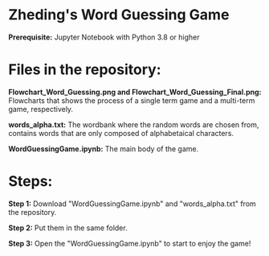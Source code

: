 # Zheding's Word Guessing Game

**Prerequisite:** Jupyter Notebook with Python 3.8 or higher

# Files in the repository:

**Flowchart_Word_Guessing.png and Flowchart_Word_Guessing_Final.png:** Flowcharts that shows the process of a single term game and a multi-term game, respectively.

**words_alpha.txt:** The wordbank where the random words are chosen from, contains words that are only composed of alphabetaical characters.

**WordGuessingGame.ipynb:** The main body of the game.

# Steps:

**Step 1:** Download "WordGuessingGame.ipynb" and "words_alpha.txt" from the repository.

**Step 2:** Put them in the same folder.

**Step 3:** Open the "WordGuessingGame.ipynb" to start to enjoy the game!
